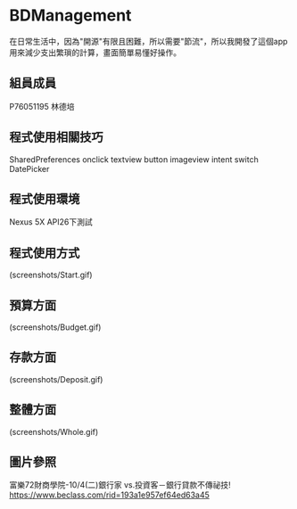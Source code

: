 # BDManagement

在日常生活中，因為"開源"有限且困難，所以需要"節流"，所以我開發了這個app用來減少支出繁瑣的計算，畫面簡單易懂好操作。

## 組員成員
P76051195 林德培

## 程式使用相關技巧
SharedPreferences
onclick
textview
button
imageview
intent switch
DatePicker

## 程式使用環境
Nexus 5X API26下測試

## 程式使用方式
(screenshots/Start.gif)

## 預算方面
(screenshots/Budget.gif)

## 存款方面
(screenshots/Deposit.gif)

## 整體方面
(screenshots/Whole.gif)

## 圖片參照
富樂72財商學院-10/4(二)銀行家 vs.投資客－銀行貸款不傳祕技!
https://www.beclass.com/rid=193a1e957ef64ed63a45
